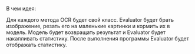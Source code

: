 В чем идея:

Для каждого метода OCR будет свой класс. Evaluator будет брать изображение, резать его на маленькие картинки и кормить их в модель. Модель будет возвращать результат и Evaluator будет накапливать статистику. После выполнения программы Evaluator будет отображать статистику. 

